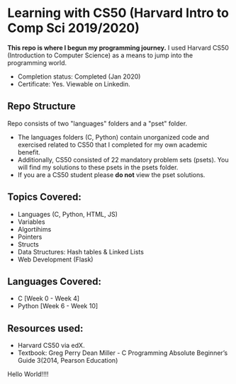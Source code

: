 # Learning with CS50 (Harvard Intro to Comp Sci 2019/2020)
**This repo is where I begun my programming journey.** I used Harvard CS50 (Introduction to Computer Science) as a means to jump into the programming world.
* Completion status: Completed (Jan 2020)
* Certificate: Yes. Viewable on Linkedin. 

## Repo Structure
Repo consists of two "languages" folders and a "pset" folder. 
* The languages folders (C, Python) contain unorganized code and exercised related to CS50 that I completed for my own academic benefit. 
* Additionally, CS50 consisted of 22 mandatory problem sets (psets). You will find my solutions to these psets in the psets folder.
* If you are a CS50 student please **do not** view the pset solutions.

## Topics Covered:
* Languages (C, Python, HTML, JS)
* Variables
* Algortihims
* Pointers
* Structs
* Data Structures: Hash tables & Linked Lists
* Web Development (Flask)

## Languages Covered:
* C [Week 0 - Week 4]
* Python [Week 6 - Week 10]

## Resources used:
* Harvard CS50 via edX.
* Textbook: Greg Perry Dean Miller - C Programming Absolute Beginner’s Guide 3(2014, Pearson Education)

Hello World!!!!
